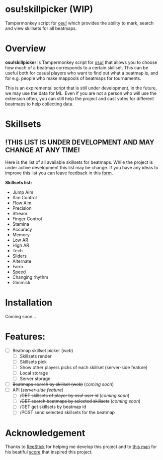 # osu!skillpicker (WIP)

Tampermonkey script for [osu!](osu.ppy.sh) which provides the ability to mark, search and view skillsets for all beatmaps.

# Overview

**osu!skillpicker** is Tampermonkey script for [osu!](osu.ppy.sh) that allows you to choose how much of a beatmap corresponds to a certain skillset. This can be useful both for casual players who want to find out what a beatmap is, and for e.g. people who make mappools of beatmaps for tournaments. 

This is an expiremental script that is still under development, in the future, we may use the data for ML. Even if you are not a person who will use the extension often, you can still help the project and cast votes for different beatmaps to help collecting data.

# Skillsets

## !THIS LIST IS UNDER DEVELOPMENT AND MAY CHANGE AT ANY TIME!

Here is the list of all available skillsets for beatmaps. While the project is under active development this list may be change. If you have any ideas to improve this list you can leave feedback in this [form](https://forms.gle/ZbUEbZ1y3nWSNhhp8).


**Skillsets list:**

- Jump Aim
- Aim Control
- Flow Aim
- Precision
- Stream
- Finger Control
- Stamina
- Accuracy
- Memory
- Low AR
- High AR
- Tech
- Sliders
- Alternate
- Farm
- Speed
- Changing rhythm
- Gimmick

# Installation

Coming soon...

# Features:
- [ ] Beatmap skillset picker (*web*)
  - [ ] Skillsets render
  - [ ] Skillsets pick
  - [ ] Show other players picks of each skillset (server-side feature)
  - [ ] Local storage
  - [ ] Server storage
- [ ] ~~Beatmaps search by skillset (web)~~ (*coming soon*)
- [ ] API (*server-side feature*)
  - [ ] ~~/GET skillsets of player by osu! user id~~ (*coming soon*)
  - [ ] ~~/GET search beatmaps by selected skillsets~~ (*coming soon*)
  - [ ] /GET get skillsets by beatmap id
  - [ ] /POST send selected skillsets for the beatmap

# Acknowledgement

Thanks to [ReeStick](https://github.com/ReeStick) for helping me develop this project and to [this man](https://osu.ppy.sh/users/9269034) for his beatiful [score](https://osu.ppy.sh/scores/1777987420) that inspired this project.
